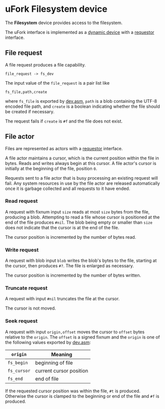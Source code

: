 # uFork Filesystem device

The **Filesystem** device provides access to the filesystem.

The uFork interface is implemented as a [dynamic device](host_dev.md) with a
[requestor](requestor.md) interface.

## File request

A file request produces a file capability.

    file_request -> fs_dev

The input value of the `file_request` is a pair list like

    fs_file,path,create

where `fs_file` is exported by [dev.asm](../lib/dev.asm), `path` is a blob
containing the UTF-8 encoded file path, and `create` is a boolean indicating
whether the file should be created if necessary.

The request fails if `create` is `#f` and the file does not exist.

## File actor

Files are represented as actors with a [requestor](requestor.md) interface.

A file actor maintains a cursor, which is the current position within the file
in bytes. Reads and writes always begin at this cursor. A file actor's cursor
is initially at the beginning of the file, position `0`.

Requests sent to a file actor that is busy processing an existing request will
fail. Any system resources in use by the file actor are released automatically
once it is garbage collected and all requests to it have ended.

### Read request

A request with fixnum input `size` reads at most `size` bytes from the file,
producing a blob. Attempting to read a file whose cursor is positioned at the
end of the file produces `#nil`. The blob being empty or smaller than `size`
does not indicate that the cursor is at the end of the file.

The cursor position is incremented by the number of bytes read.

### Write request

A request with blob input `blob` writes the blob's bytes to the file, starting
at the cursor, then produces `#?`. The file is enlarged as necessary.

The cursor position is incremented by the number of bytes written.

### Truncate request

A request with input `#nil` truncates the file at the cursor.

The cursor is not moved.

### Seek request

A request with input `origin,offset` moves the cursor to `offset` bytes
relative to the `origin`. The `offset` is a signed fixnum and the `origin` is
one of the following values exported by [dev.asm](../lib/dev.asm):

 `origin`    | Meaning
-------------|----------------
`fs_begin`   | beginning of file
`fs_cursor`  | current cursor position
`fs_end`     | end of file

If the requested cursor position was within the file, `#t` is produced.
Otherwise the cursor is clamped to the beginning or end of the file and `#f` is
produced.
